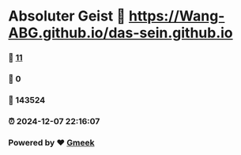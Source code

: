 # Absoluter Geist :link: https://Wang-ABG.github.io/das-sein.github.io 
### :page_facing_up: [11](https://Wang-ABG.github.io/das-sein.github.io/tag.html) 
### :speech_balloon: 0 
### :hibiscus: 143524 
### :alarm_clock: 2024-12-07 22:16:07 
### Powered by :heart: [Gmeek](https://github.com/Meekdai/Gmeek)
